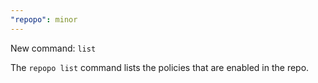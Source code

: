 ```yaml
---
"repopo": minor
---
```


New command: `list`

The `repopo list` command lists the policies that are enabled in the repo.
